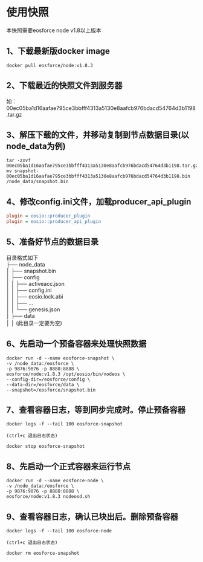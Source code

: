 # 使用快照

本快照需要eosforce node v1.8以上版本


## 1、下载最新版docker image
```
docker pull eosforce/node:v1.8.3
```

## 2、下载最近的快照文件到服务器

如：00ec05ba1d16aafae795ce3bbfff4313a5130e8aafcb976bdacd54764d3b1198.tar.gz

## 3、解压下载的文件，并移动复制到节点数据目录(以node_data为例)
```
tar -zxvf 00ec05ba1d16aafae795ce3bbfff4313a5130e8aafcb976bdacd54764d3b1198.tar.gz
mv snapshot-00ec05ba1d16aafae795ce3bbfff4313a5130e8aafcb976bdacd54764d3b1198.bin  /node_data/snapshot.bin 
```

## 4、修改config.ini文件，加载producer_api_plugin
```config.ini
plugin = eosio::producer_plugin
plugin = eosio::producer_api_plugin
```

## 5、准备好节点的数据目录
目录格式如下  
├── node_data     
│       ├── snapshot.bin   
│       ├── config   
│       │      ├── activeacc.json      
│       │      ├── config.ini   
│       │      ├── eosio.lock.abi   
│       │      ├── ...   
│       │      └── genesis.json   
│       ├── data   
│       │   (此目录一定要为空)

## 6、先启动一个预备容器来处理快照数据

```
docker run -d --name eosforce-snapshot \
-v /node_data:/eosforce \
-p 9876:9876 -p 8888:8888 \
eosforce/node:v1.8.3 /opt/eosio/bin/nodeos \
--config-dir=/eosforce/config \
--data-dir=/eosforce/data \
--snapshot=/eosforce/snapshot.bin
```

## 7、查看容器日志，等到同步完成时。停止预备容器
```
docker logs -f --tail 100 eosforce-snapshot

(ctrl+c 退出日志状态)

docker stop eosforce-snapshot

```

## 8、先启动一个正式容器来运行节点

```
docker run -d --name eosforce-node \
-v /node_data:/eosforce \
-p 9876:9876 -p 8888:8888 \
eosforce/node:v1.8.3 nodeosd.sh
```

## 9、查看容器日志，确认已块出后。删除预备容器
```
docker logs -f --tail 100 eosforce-node

(ctrl+c 退出日志状态)

docker rm eosforce-snapshot

```
